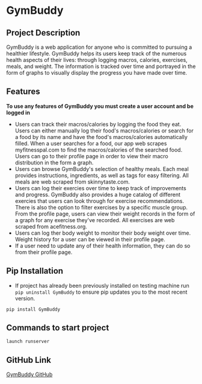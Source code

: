# GymBuddy
## Project Description
GymBuddy is a web application for anyone who is committed to pursuing a healthier lifestyle. GymBuddy helps its users keep track of the numerous health aspects of their lives: through logging macros, calories, exercises, meals, and weight. The information is tracked over time and portrayed in the form of graphs to visually display the progress you have made over time.

## Features
**To use any features of GymBuddy you must create a user account and be logged in**
* Users can track their macros/calories by logging the food they eat. Users can either manually log their food's macros/calories or search for a food by its name and have the food's macros/calories automatically filled. When a user searches for a food, our app web scrapes myfitnesspal.com to find the macros/calories of the searched food. Users can go to their profile page in order to view their macro distribution in the form a graph.
* Users can browse GymBuddy's selection of healthy meals. Each meal provides instructions, ingredients, as well as tags for easy filtering. All meals are web scraped from skinnytaste.com.
* Users can log their exercies over time to keep track of improvements and progress. GymBuddy also provides a huge catalog of different exercies that users can look through for exercise recommendations. There is also the option to filter exercises by a specific muscle group. From the profile page, users can view their weight records in the form of a graph for any exercise they've recorded. All exercises are web scraped from acefitness.org. 
* Users can log ther body weight to monitor their body weight over time. Weight history for a user can be viewed in their profile page. 
* If a user need to update any of their health information, they can do so from their profile page.

## Pip Installation
* If project has already been previously installed on testing machine run ``` pip uninstall GymBuddy```  to ensure pip updates you to the most recent version. 

```
pip install GymBuddy
```

## Commands to start project
```
launch runserver
```

## GitHub Link
[GymBuddy GitHub](https://urldefense.proofpoint.com/v2/url?u=https-3A__github.com_CTKogstrom_GymBuddyApp&d=DwIGAg&c=sJ6xIWYx-zLMB3EPkvcnVg&r=iBtJv8aA_GdaWP2f1Jfg-Q&m=JlI2fcLdD2_Z40s29sj6y5LXq-K-L9ygAsW06ukBMBE&s=8JYmXZOpU4ZrNh_OzvwnblpBzkbGBMCUqdce0thrl-Y&e=)

